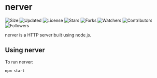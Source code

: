 # nerver

![Size](https://img.shields.io/github/repo-size/2kabhishek/nerver?style=plastic&color=green&label=Size)
![Updated](https://img.shields.io/github/last-commit/2kabhishek/nerver?style=plastic&color=red&label=Updated)
![License](https://img.shields.io/github/license/2kabhishek/nerver?style=plastic&color=lightgrey&label=License)
![Stars](https://img.shields.io/github/stars/2kabhishek/nerver?style=plastic&color=ffd500&label=Stars)
![Forks](https://img.shields.io/github/forks/2kabhishek/nerver?style=plastic&color=brightgreen&label=Forks)
![Watchers](https://img.shields.io/github/watchers/2kabhishek/nerver?style=plastic&color=orange&label=Watchers)
![Contributors](https://img.shields.io/github/contributors/2kabhishek/nerver?style=plastic&color=ff69b4&label=Contributors)
![Followers](https://img.shields.io/github/followers/2kabhishek?style=plastic&color=blue&label=Followers)

nerver is a HTTP server built using node.js.

## Using nerver

To run nerver:

```bash
npm start
```
